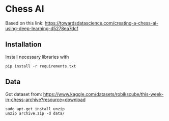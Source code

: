 # Chess AI
Based on this link: https://towardsdatascience.com/creating-a-chess-ai-using-deep-learning-d5278ea7dcf

## Installation
Install necessary libraries with 

``` pip install -r requirements.txt ```

## Data
Got dataset from: https://www.kaggle.com/datasets/robikscube/this-week-in-chess-archive?resource=download
``` 
sudo apt-get install unzip
unzip archive.zip -d data/
 ```